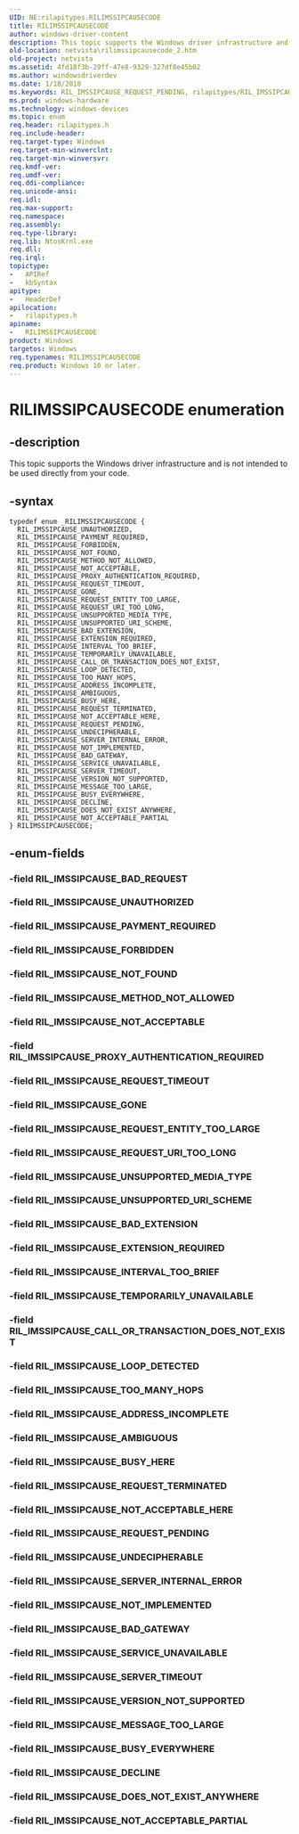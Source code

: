 ```yaml
---
UID: NE:rilapitypes.RILIMSSIPCAUSECODE
title: RILIMSSIPCAUSECODE
author: windows-driver-content
description: This topic supports the Windows driver infrastructure and is not intended to be used directly from your code.
old-location: netvista\rilimssipcausecode_2.htm
old-project: netvista
ms.assetid: 4fd18f3b-29ff-47e8-9329-327df8e45b02
ms.author: windowsdriverdev
ms.date: 1/18/2018
ms.keywords: RIL_IMSSIPCAUSE_REQUEST_PENDING, rilapitypes/RIL_IMSSIPCAUSE_PAYMENT_REQUIRED, rilapitypes/RIL_IMSSIPCAUSE_NOT_ACCEPTABLE, RIL_IMSSIPCAUSE_CALL_OR_TRANSACTION_DOES_NOT_EXIST, RIL_IMSSIPCAUSE_UNAUTHORIZED, RIL_IMSSIPCAUSE_NOT_ACCEPTABLE, rilapitypes/RIL_IMSSIPCAUSE_UNAUTHORIZED, RIL_IMSSIPCAUSE_PROXY_AUTHENTICATION_REQUIRED, RIL_IMSSIPCAUSE_ADDRESS_INCOMPLETE, RIL_IMSSIPCAUSE_UNSUPPORTED_MEDIA_TYPE, RIL_IMSSIPCAUSE_NOT_ACCEPTABLE_HERE, RIL_IMSSIPCAUSE_UNSUPPORTED_URI_SCHEME, rilapitypes/RIL_IMSSIPCAUSE_UNDECIPHERABLE, RIL_IMSSIPCAUSE_REQUEST_TERMINATED, rilapitypes/RIL_IMSSIPCAUSE_SERVICE_UNAVAILABLE, RIL_IMSSIPCAUSE_UNDECIPHERABLE, RIL_IMSSIPCAUSE_INTERVAL_TOO_BRIEF, rilapitypes/RIL_IMSSIPCAUSE_LOOP_DETECTED, RIL_IMSSIPCAUSE_TEMPORARILY_UNAVAILABLE, RIL_IMSSIPCAUSE_MESSAGE_TOO_LARGE, RIL_IMSSIPCAUSE_NOT_ACCEPTABLE_PARTIAL, RIL_IMSSIPCAUSE_LOOP_DETECTED, RILIMSSIPCAUSECODE, rilapitypes/RIL_IMSSIPCAUSE_REQUEST_TERMINATED, rilapitypes/RIL_IMSSIPCAUSE_TEMPORARILY_UNAVAILABLE, RILIMSSIPCAUSECODE enumeration [Network Drivers Starting with Windows Vista], RIL_IMSSIPCAUSE_AMBIGUOUS, rilapitypes/RIL_IMSSIPCAUSE_BAD_GATEWAY, rilapitypes/RIL_IMSSIPCAUSE_BUSY_EVERYWHERE, RIL_IMSSIPCAUSE_SERVER_TIMEOUT, RIL_IMSSIPCAUSE_FORBIDDEN, RIL_IMSSIPCAUSE_SERVER_INTERNAL_ERROR, rilapitypes/RIL_IMSSIPCAUSE_UNSUPPORTED_URI_SCHEME, RIL_IMSSIPCAUSE_REQUEST_TIMEOUT, rilapitypes/RIL_IMSSIPCAUSE_REQUEST_URI_TOO_LONG, rilapitypes/RIL_IMSSIPCAUSE_TOO_MANY_HOPS, RIL_IMSSIPCAUSE_SERVICE_UNAVAILABLE, RIL_IMSSIPCAUSE_REQUEST_URI_TOO_LONG, rilapitypes/RIL_IMSSIPCAUSE_BUSY_HERE, rilapitypes/RIL_IMSSIPCAUSE_SERVER_TIMEOUT, RIL_IMSSIPCAUSE_PAYMENT_REQUIRED, rilapitypes/RIL_IMSSIPCAUSE_DOES_NOT_EXIST_ANYWHERE, rilapitypes/RIL_IMSSIPCAUSE_REQUEST_ENTITY_TOO_LARGE, rilapitypes/RIL_IMSSIPCAUSE_AMBIGUOUS, rilapitypes/RIL_IMSSIPCAUSE_GONE, rilapitypes/RIL_IMSSIPCAUSE_NOT_IMPLEMENTED, rilapitypes/RILIMSSIPCAUSECODE, RIL_IMSSIPCAUSE_EXTENSION_REQUIRED, rilapitypes/RIL_IMSSIPCAUSE_NOT_ACCEPTABLE_PARTIAL, RIL_IMSSIPCAUSE_BUSY_EVERYWHERE, RIL_IMSSIPCAUSE_GONE, rilapitypes/RIL_IMSSIPCAUSE_UNSUPPORTED_MEDIA_TYPE, rilapitypes/RIL_IMSSIPCAUSE_NOT_ACCEPTABLE_HERE, rilapitypes/RIL_IMSSIPCAUSE_REQUEST_PENDING, netvista.rilimssipcausecode_2, rilapitypes/RIL_IMSSIPCAUSE_PROXY_AUTHENTICATION_REQUIRED, RIL_IMSSIPCAUSE_NOT_FOUND, rilapitypes/RIL_IMSSIPCAUSE_METHOD_NOT_ALLOWED, RIL_IMSSIPCAUSE_BAD_GATEWAY, rilapitypes/RIL_IMSSIPCAUSE_VERSION_NOT_SUPPORTED, rilapitypes/RIL_IMSSIPCAUSE_MESSAGE_TOO_LARGE, rilapitypes/RIL_IMSSIPCAUSE_EXTENSION_REQUIRED, rilapitypes/RIL_IMSSIPCAUSE_SERVER_INTERNAL_ERROR, RIL_IMSSIPCAUSE_BAD_EXTENSION, rilapitypes/RIL_IMSSIPCAUSE_DECLINE, RIL_IMSSIPCAUSE_DOES_NOT_EXIST_ANYWHERE, RIL_IMSSIPCAUSE_DECLINE, rilapitypes/RIL_IMSSIPCAUSE_CALL_OR_TRANSACTION_DOES_NOT_EXIST, RIL_IMSSIPCAUSE_METHOD_NOT_ALLOWED, rilapitypes/RIL_IMSSIPCAUSE_FORBIDDEN, rilapitypes/RIL_IMSSIPCAUSE_BAD_EXTENSION, rilapitypes/RIL_IMSSIPCAUSE_INTERVAL_TOO_BRIEF, rilapitypes/RIL_IMSSIPCAUSE_NOT_FOUND, RIL_IMSSIPCAUSE_TOO_MANY_HOPS, RIL_IMSSIPCAUSE_BUSY_HERE, RIL_IMSSIPCAUSE_VERSION_NOT_SUPPORTED, RIL_IMSSIPCAUSE_REQUEST_ENTITY_TOO_LARGE, RIL_IMSSIPCAUSE_NOT_IMPLEMENTED, rilapitypes/RIL_IMSSIPCAUSE_REQUEST_TIMEOUT, rilapitypes/RIL_IMSSIPCAUSE_ADDRESS_INCOMPLETE
ms.prod: windows-hardware
ms.technology: windows-devices
ms.topic: enum
req.header: rilapitypes.h
req.include-header: 
req.target-type: Windows
req.target-min-winverclnt: 
req.target-min-winversvr: 
req.kmdf-ver: 
req.umdf-ver: 
req.ddi-compliance: 
req.unicode-ansi: 
req.idl: 
req.max-support: 
req.namespace: 
req.assembly: 
req.type-library: 
req.lib: NtosKrnl.exe
req.dll: 
req.irql: 
topictype:
-	APIRef
-	kbSyntax
apitype:
-	HeaderDef
apilocation:
-	rilapitypes.h
apiname:
-	RILIMSSIPCAUSECODE
product: Windows
targetos: Windows
req.typenames: RILIMSSIPCAUSECODE
req.product: Windows 10 or later.
---
```


# RILIMSSIPCAUSECODE enumeration


## -description


This topic supports the Windows driver infrastructure and is not intended to be used directly from your code. 


## -syntax


````
typedef enum _RILIMSSIPCAUSECODE { 
  RIL_IMSSIPCAUSE_UNAUTHORIZED,
  RIL_IMSSIPCAUSE_PAYMENT_REQUIRED,
  RIL_IMSSIPCAUSE_FORBIDDEN,
  RIL_IMSSIPCAUSE_NOT_FOUND,
  RIL_IMSSIPCAUSE_METHOD_NOT_ALLOWED,
  RIL_IMSSIPCAUSE_NOT_ACCEPTABLE,
  RIL_IMSSIPCAUSE_PROXY_AUTHENTICATION_REQUIRED,
  RIL_IMSSIPCAUSE_REQUEST_TIMEOUT,
  RIL_IMSSIPCAUSE_GONE,
  RIL_IMSSIPCAUSE_REQUEST_ENTITY_TOO_LARGE,
  RIL_IMSSIPCAUSE_REQUEST_URI_TOO_LONG,
  RIL_IMSSIPCAUSE_UNSUPPORTED_MEDIA_TYPE,
  RIL_IMSSIPCAUSE_UNSUPPORTED_URI_SCHEME,
  RIL_IMSSIPCAUSE_BAD_EXTENSION,
  RIL_IMSSIPCAUSE_EXTENSION_REQUIRED,
  RIL_IMSSIPCAUSE_INTERVAL_TOO_BRIEF,
  RIL_IMSSIPCAUSE_TEMPORARILY_UNAVAILABLE,
  RIL_IMSSIPCAUSE_CALL_OR_TRANSACTION_DOES_NOT_EXIST,
  RIL_IMSSIPCAUSE_LOOP_DETECTED,
  RIL_IMSSIPCAUSE_TOO_MANY_HOPS,
  RIL_IMSSIPCAUSE_ADDRESS_INCOMPLETE,
  RIL_IMSSIPCAUSE_AMBIGUOUS,
  RIL_IMSSIPCAUSE_BUSY_HERE,
  RIL_IMSSIPCAUSE_REQUEST_TERMINATED,
  RIL_IMSSIPCAUSE_NOT_ACCEPTABLE_HERE,
  RIL_IMSSIPCAUSE_REQUEST_PENDING,
  RIL_IMSSIPCAUSE_UNDECIPHERABLE,
  RIL_IMSSIPCAUSE_SERVER_INTERNAL_ERROR,
  RIL_IMSSIPCAUSE_NOT_IMPLEMENTED,
  RIL_IMSSIPCAUSE_BAD_GATEWAY,
  RIL_IMSSIPCAUSE_SERVICE_UNAVAILABLE,
  RIL_IMSSIPCAUSE_SERVER_TIMEOUT,
  RIL_IMSSIPCAUSE_VERSION_NOT_SUPPORTED,
  RIL_IMSSIPCAUSE_MESSAGE_TOO_LARGE,
  RIL_IMSSIPCAUSE_BUSY_EVERYWHERE,
  RIL_IMSSIPCAUSE_DECLINE,
  RIL_IMSSIPCAUSE_DOES_NOT_EXIST_ANYWHERE,
  RIL_IMSSIPCAUSE_NOT_ACCEPTABLE_PARTIAL
} RILIMSSIPCAUSECODE;
````


## -enum-fields




### -field RIL_IMSSIPCAUSE_BAD_REQUEST



### -field RIL_IMSSIPCAUSE_UNAUTHORIZED



### -field RIL_IMSSIPCAUSE_PAYMENT_REQUIRED



### -field RIL_IMSSIPCAUSE_FORBIDDEN



### -field RIL_IMSSIPCAUSE_NOT_FOUND



### -field RIL_IMSSIPCAUSE_METHOD_NOT_ALLOWED



### -field RIL_IMSSIPCAUSE_NOT_ACCEPTABLE



### -field RIL_IMSSIPCAUSE_PROXY_AUTHENTICATION_REQUIRED



### -field RIL_IMSSIPCAUSE_REQUEST_TIMEOUT



### -field RIL_IMSSIPCAUSE_GONE



### -field RIL_IMSSIPCAUSE_REQUEST_ENTITY_TOO_LARGE



### -field RIL_IMSSIPCAUSE_REQUEST_URI_TOO_LONG



### -field RIL_IMSSIPCAUSE_UNSUPPORTED_MEDIA_TYPE



### -field RIL_IMSSIPCAUSE_UNSUPPORTED_URI_SCHEME



### -field RIL_IMSSIPCAUSE_BAD_EXTENSION



### -field RIL_IMSSIPCAUSE_EXTENSION_REQUIRED



### -field RIL_IMSSIPCAUSE_INTERVAL_TOO_BRIEF



### -field RIL_IMSSIPCAUSE_TEMPORARILY_UNAVAILABLE



### -field RIL_IMSSIPCAUSE_CALL_OR_TRANSACTION_DOES_NOT_EXIST



### -field RIL_IMSSIPCAUSE_LOOP_DETECTED



### -field RIL_IMSSIPCAUSE_TOO_MANY_HOPS



### -field RIL_IMSSIPCAUSE_ADDRESS_INCOMPLETE



### -field RIL_IMSSIPCAUSE_AMBIGUOUS



### -field RIL_IMSSIPCAUSE_BUSY_HERE



### -field RIL_IMSSIPCAUSE_REQUEST_TERMINATED



### -field RIL_IMSSIPCAUSE_NOT_ACCEPTABLE_HERE



### -field RIL_IMSSIPCAUSE_REQUEST_PENDING



### -field RIL_IMSSIPCAUSE_UNDECIPHERABLE



### -field RIL_IMSSIPCAUSE_SERVER_INTERNAL_ERROR



### -field RIL_IMSSIPCAUSE_NOT_IMPLEMENTED



### -field RIL_IMSSIPCAUSE_BAD_GATEWAY



### -field RIL_IMSSIPCAUSE_SERVICE_UNAVAILABLE



### -field RIL_IMSSIPCAUSE_SERVER_TIMEOUT



### -field RIL_IMSSIPCAUSE_VERSION_NOT_SUPPORTED



### -field RIL_IMSSIPCAUSE_MESSAGE_TOO_LARGE



### -field RIL_IMSSIPCAUSE_BUSY_EVERYWHERE



### -field RIL_IMSSIPCAUSE_DECLINE



### -field RIL_IMSSIPCAUSE_DOES_NOT_EXIST_ANYWHERE



### -field RIL_IMSSIPCAUSE_NOT_ACCEPTABLE_PARTIAL


